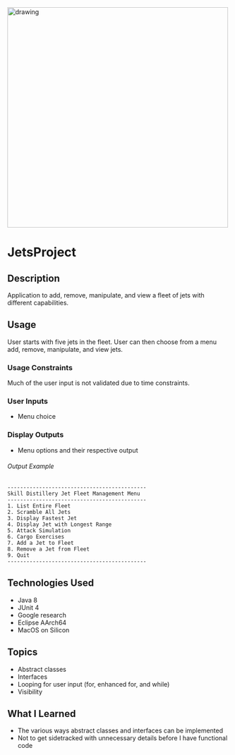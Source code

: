 
<img src="https://www.aljazeera.com/wp-content/uploads/2022/01/2022-01-20T162914Z_2027980270_RC243S95DDJE_RTRMADP_3_USA-TAIWAN-MILITARY.jpg?resize=770%2C513" alt="drawing" width="500"/>

# JetsProject

## Description
Application to add, remove, manipulate, and view a fleet of jets with different capabilities.

## Usage
User starts with five jets in the fleet. User can then choose from a menu add, remove, manipulate, and view jets.

### Usage Constraints
Much of the user input is not validated due to time constraints.

### User Inputs
- Menu choice

### Display Outputs
- Menu options and their respective output

###### Output Example
```formatted output
--------------------------------------------
Skill Distillery Jet Fleet Management Menu
--------------------------------------------
1. List Entire Fleet
2. Scramble All Jets
3. Display Fastest Jet
4. Display Jet with Longest Range
5. Attack Simulation
6. Cargo Exercises
7. Add a Jet to Fleet
8. Remove a Jet from Fleet
9. Quit
--------------------------------------------
```

## Technologies Used
- Java 8
- JUnit 4
- Google research
- Eclipse AArch64
- MacOS on Silicon

## Topics
- Abstract classes
- Interfaces
- Looping for user input (for, enhanced for, and while)
- Visibility

## What I Learned
- The various ways abstract classes and interfaces can be implemented 
- Not to get sidetracked with unnecessary details before I have functional code